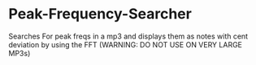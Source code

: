 # Peak-Frequency-Searcher
Searches For peak freqs in a mp3 and displays them as notes with cent deviation by using the FFT (WARNING: DO NOT USE ON VERY LARGE MP3s)
